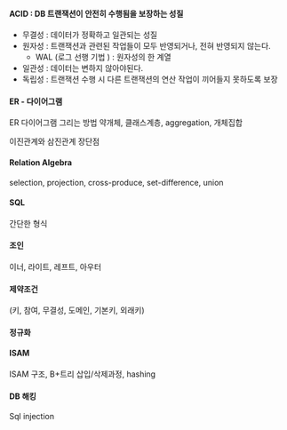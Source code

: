 #### ACID : DB 트랜잭션이 안전히 수행됨을 보장하는 성질
* 무결성 : 데이터가 정확하고 일관되는 성질
* 원자성 : 트랜잭션과 관련된 작업들이 모두 반영되거나, 전혀 반영되지 않는다.
  + WAL (로그 선행 기법 ) : 원자성의 한 계열
* 일관성 : 데이터는 변하지 않아야된다.
* 독립성 : 트랜잭션 수행 시 다른 트랜잭션의 연산 작업이 끼어들지 못하도록 보장

#### ER - 다이어그램
ER 다이어그램 그리는 방법
약개체, 클래스계층, aggregation, 개체집합

이진관계와 삼진관계 장단점

#### Relation Algebra
selection, projection, cross-produce, set-difference, union

#### SQL
간단한 형식

#### 조인
이너, 라이트, 레프트, 아우터

#### 제약조건
(키, 참여, 무결성, 도메인, 기본키, 외래키)


#### 정규화

#### ISAM
ISAM 구조, B+트리 삽입/삭제과정, hashing

#### DB 해킹
Sql injection
